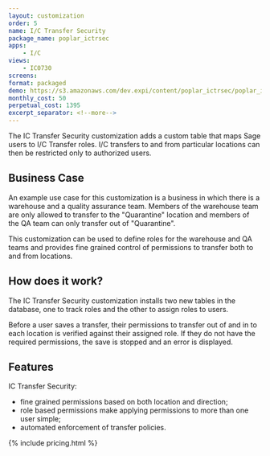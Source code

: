 ```yaml
---
layout: customization
order: 5
name: I/C Transfer Security
package_name: poplar_ictrsec
apps: 
    - I/C
views:
    - IC0730
screens:
format: packaged
demo: https://s3.amazonaws.com/dev.expi/content/poplar_ictrsec/poplar_ictrsec.mp4
monthly_cost: 50
perpetual_cost: 1395
excerpt_separator: <!--more-->
---
```

The IC Transfer Security customization adds a custom table that maps
Sage users to I/C Transfer roles.  I/C transfers to and from particular
locations can then be restricted only to authorized users.

<!--more-->
## Business Case

An example use case for this customization is a business in which there is
a warehouse and a quality assurance team.  Members of the warehouse team
are only allowed to transfer to the "Quarantine" location and members of
the QA team can only transfer out of "Quarantine".

This customization can be used to define roles for the warehouse and QA 
teams and provides fine grained control of permissions to transfer both
to and from locations.

## How does it work?

The IC Transfer Security customization installs two new tables in the database,
one to track roles and the other to assign roles to users. 

Before a user saves a transfer, their permissions to transfer out of and in to
each location is verified against their assigned role.  If they do not have the
required permissions, the save is stopped and an error is displayed.

## Features

IC Transfer Security:

- fine grained permissions based on both location and direction;
- role based permissions make applying permissions to more than one user simple;
- automated enforcement of transfer policies.

{% include pricing.html %}
